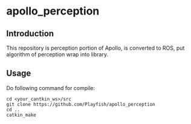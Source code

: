 # apollo_perception

## Introduction

This repository is perception portion of Apollo, is converted to ROS, put algorithm of perception wrap into library.

## Usage

Do following command for compile:
```
cd <your_cantkin_ws>/src
git clone https://github.com/Playfish/apollo_perception
cd ..
catkin_make
```
